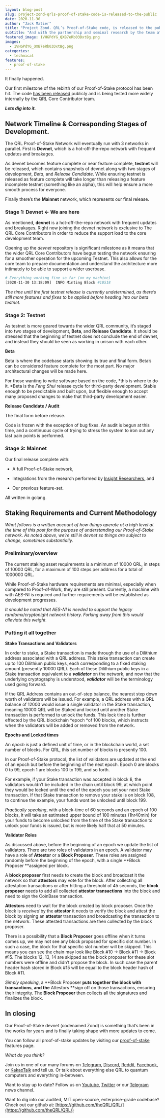 ```yaml
---
layout: blog-post
slug: project-zond-qrls-proof-of-stake-code-is-released-to-the-public
date: 2020-11-30
author: "Jack Matier"
title: "Project Zond. QRL’s Proof-of-Stake code, is released to the public."
subtitle: "And with the partnership and seminal research by the team at Insight Research, it’s only going to get better from here."
featured_image: 1VHGPdYG_QXB7eRb03DxtBg.png
images:
  - 1VHGPdYG_QXB7eRb03DxtBg.png
categories:
  - technical
features:
  - proof-of-stake
---
```


It finally happened. 

Our first milestone of the rebirth of our Proof-of-Stake protocol has been hit. The code [has been released](https://github.com/theQRL/zond) publicly and is being tested more widely internally by the QRL Core Contributor team.

***Lets dig into it.***

## Network Timeline & Corresponding Stages of Development.

The QRL Proof-of-Stake Network will eventually run with 3 networks in parallel. First is **Devnet**, which is a hot-off-the-repo network with frequent updates and breakages. 

As devnet becomes feature complete or near feature complete, **testnet** will be released, which contains snapshots of devnet along with two stages of development, *Beta*, and *Release Candidate*. While ensuring testnet is released as feature complete will take longer than releasing a feature incomplete testnet (something like an alpha), this will help ensure a more smooth process for everyone.

Finally there’s the **Mainnet** network, which represents our final release. 

### Stage 1:  Devnet ← We are here

As mentioned, **devnet** is a hot-off-the-repo network with frequent updates and breakages. Right now joining the devnet network is exclusive to The QRL Core Contributors in order to reduce the support load to the core development team. 

Opening up the *devnet* repository is significant milestone as it means that the wider QRL Core Contributors have begun testing the network ensuring for a smoother operation for the upcoming Testnet. This also allows for the core team to prepare documentation and understand the architecture more intimately to be able to support a wider userbase.

```bash
# Everything working fine so far (on my machine)
[2020-11-30 13:18:09]  INFO Minting Block #10518
```

*The time until the first testnet release is currently undetermined, as there’s still more features and fixes to be applied before heading into our beta testnet.*

### Stage 2: Testnet

As testnet is more geared towards the wider QRL community, it’s staged into two stages of development, **Beta**, and **Release Candidate**. It should be stressed that the beginning of testnet does not conclude the end of devnet, and instead they should be seen as working in unison with each other.

**Beta**

Beta is where the codebase starts showing its true and final form. Beta’s can be considered feature complete for the most part. No major architectural changes will be made here.

For those wanting to write software based on the code, *this is where to do it. *Beta is the *Feng Shui* release cycle for third-party development. Stable enough to be predictable and built upon, but flexible enough to accept many proposed changes to make that third-party development easier.

**Release Candidate / Audit**

The final form before release. 

Code is frozen with the exception of bug fixes. An audit is begun at this time, and a continuous cycle of trying to stress the system to iron out any last pain points is performed. 

### Stage 3: Mainnet

Our final release complete with:

* A full Proof-of-Stake network,

* Integrations from the research performed by [Insight Researchers,](https://theqrl.org/blog/insight-researchers-partners-with-the-quantum-resistant-ledger/) and

* Our previous feature-set.

All written in golang.

## Staking Requirements and Current Methodology

*What follows is a written account of how things operate at a high level at the time of this post for the purpose of understanding our Proof-of-Stake network. As noted above, we’re still in devnet so things are subject to change, sometimes substantially.*

### **Preliminary/overview**

The current staking asset requirements is a minimum of 10000 QRL, in steps of 10000 QRL, for a maximum of 100 steps per address for a total of 1000000 QRL.

While Proof-of-Stake hardware requirements are minimal, especially when compared to Proof-of-Work, they are still present. Currently, a machine with with AES-NI is required and further requirements will be established as development progresses. 

*It should be noted that AES-NI is needed to support the legacy randomx/cryptonight network history. Forking away from this would alleviate this weight.*

### Putting it all together

**Stake Transactions and Validators**

In order to stake, a Stake transaction is made through the use of a Dilithium address associated with a QRL address. This stake transaction can create up to 100 Dilithium public keys, each corresponding to a fixed staking amount (presently 10000 QRL). Each of these Dilithium public keys in a Stake transaction equivalent to a ***validator*** on the network, and now that the underlying cryptography is understood, ***validator*** will be the terminology used going forward.

If the QRL Address contains an out-of-step balance, the nearest step down worth of validators will be issued. For example, a QRL address with a QRL balance of 12000 would issue a single validator in the Stake transaction, meaning 10000 QRL will be Staked and locked until another Stake transaction is performed to unlock the funds. This lock time is further effected by the QRL blockchain *epoch *of 100 blocks, which instructs when the validators will be added or removed from the network.

**Epochs and Locked times**

An *epoch* is just a defined unit of time, or in the blockchain world, a set number of blocks. For QRL, this set number of blocks is presently 100.

In our Proof-of-Stake protocol, the list of validators are updated at the end of an epoch but before the beginning of the next epoch. Epoch 0 are blocks 0 to 99, epoch 1 are blocks 100 to 199, and so forth. 

For example, if your Stake transaction was accepted in block 8, the validators wouldn’t be included in the chain until block 99, at which point they would be locked until the end of the epoch you set your next Stake transaction. If that Stake transaction to remove your stake is on block 108, to continue the example, your funds wont be unlocked until block 199.

*Practically speaking*, with a block-time of 60 seconds and an epoch of 100 blocks, it will take an estimated upper bound of 100 minutes (1hr40min) for your funds to become unlocked from the time of the Stake transaction to unlock your funds is issued, but is more likely half that at 50 minutes.

**Validator Roles**

As discussed above, before the beginning of an epoch we update the list of validators. There are two roles of validators in an epoch. A validator may have a role of **Attestor** or a **Block Proposer**. These roles are assigned randomly before the beginning of the epoch, with a single **Block Proposer **assigned per block. 

A **block proposer** first needs to create the block and broadcast it the network so that **attestors** may vote for the block. After collecting all attestation transactions or after hitting a threshold of 45 seconds, the **block proposer** needs to add all collected **attestor transactions** into the block and need to sign the CoinBase transaction.

**Attestors** need to wait for the block created by block proposer. Once the block is *received* by the **attestor** it needs to verify the block and attest the block by signing an **attestor** transaction and broadcasting the transaction to the network. These attested transactions are then collected by the block proposer.

There is a possibility that a **Block Proposer** goes offline when it turns comes up, we may not see any block proposed for specific slot number. In such a case, the block for that specific slot number will be skipped. This means you can see the chain may look like Block #10 → Block #11 → Block #15. The blocks 12, 13, 14 are skipped as the block proposer for these slot numbers were offline and didn’t propose the block. In such case the parent header hash stored in Block #15 will be equal to the block header hash of Block #11.

*Simply speaking*, a **Block Proposer **puts together the block with transactions**, **and the** Attestors **sign off on those transactions, ensuring their integrity. The **Block Proposer** then collects all the signatures and finalizes the block.

## In closing

Our Proof-of-Stake devnet (codenamed Zond) is something that’s been in the works for  years and is finally taking shape with more updates to come. 

You can follow all proof-of-stake updates by visiting our [proof-of-stake](https://www.theqrl.org/features/proof-of-stake/) features page.

*What do you think?*

Join us in one of our many forums on [Telegram](https://t.me/QRLedgerOfficial), [Discord](https://discord.gg/jBT6BEp), [Reddit](https://www.reddit.com/r/qrl), [Facebook](https://www.facebook.com/theqrl/), or [KakaoTalk](https://open.kakao.com/o/gffKNhWb) and tell us. Or talk about everything else QRL to quantum computers and everything in-between.

Want to stay up to date? Follow us on [Youtube](https://www.youtube.com/c/QRLedger), [Twitter](https://twitter.com/qrledger) or our [Telegram](https://t.me/TheQRLedger) news channel.

Want to dig into our audited, MIT open-source, enterprise-grade codebase? Check out our github at: [https://github.com/theQRL/QRL/](https://github.com/theQRL/QRL/)



